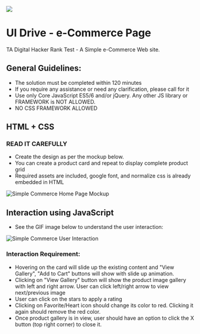 ![](https://www.tadigital.com/wp-content/uploads/2018/09/ta_Logo_B.png)
# UI Drive - e-Commerce Page
TA Digital Hacker Rank Test - A Simple e-Commerce Web site.

## General Guidelines:

*   The solution must be completed within 120 minutes
*   If you require any assistance or need any clarification, please call for it
*   Use only Core JavaScript ES5/6 and/or jQuery. Any other JS library or FRAMEWORK is NOT ALLOWED.
*   NO CSS FRAMEWORK ALLOWED

## HTML + CSS
### READ IT CAREFULLY

*	Create the design as per the mockup below.
* You can create a product card and repeat to display complete product grid
* Required assets are included, google font, and normalize css is already embedded in HTML


![Simple Commerce Home Page Mockup](https://s3.amazonaws.com/istreet-assets/q1uT6eM-rL7htz0f4FtkIQ/Screen.png)

## Interaction using JavaScript
*   See the GIF image below to understand the user interaction:

![Simple Commerce User Interaction](https://s3.amazonaws.com/istreet-assets/-P4zpyNrYPMFeP7ryfCbAA/animation.gif)

### Interaction Requirement:

*   Hovering on the card will slide up the existing content and "View Gallery", "Add to Cart" buttons will show with slide up animation.
*   Clicking on "View Gallery" button will show the product image gallery with left and right arrow. User can click left/right arrow to view next/previous image
*   User can click on the stars to apply a rating
*   Clicking on Favorite/Heart icon should change its color to red. Clicking it again should remove the red color.
*   Once product gallery is in view, user should have an option to click the X button (top right corner) to close it.
